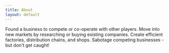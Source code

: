 ```yaml
---
title: About
layout: default
---
```


Found a business to compete or co-operate with other players.
Move into new markets by researching or buying existing companies.
Create efficient factories, distribution chains, and shops.
Sabotage competing businesses - but don't get caught!
